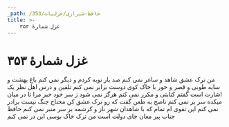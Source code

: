 ```yaml
---
_path: /حافظ-شیرازی/غزلیات/353
title: >-
    غزل شمارهٔ ۳۵۳
---
```

# غزل شمارهٔ ۳۵۳

من ترک عشق شاهد و ساغر نمی کنم
صد بار توبه کردم و دیگر نمی کنم
باغ بهشت و سایه طوبی و قصر و حور
با خاک کوی دوست برابر نمی کنم
تلقین و درس اهل نظر یک اشارت است
گفتم کنایتی و مکرر نمی کنم
هرگز نمی شود ز سر خود خبر مرا
تا در میان میکده سر بر نمی کنم
ناصح به طعن گفت که رو ترک عشق کن
محتاج جنگ نیست برادر نمی کنم
این تقوی ام تمام که با شاهدان شهر
ناز و کرشمه بر سر منبر نمی کنم
حافظ جناب پیر مغان جای دولت است
من ترک خاک بوسی این در نمی کنم
